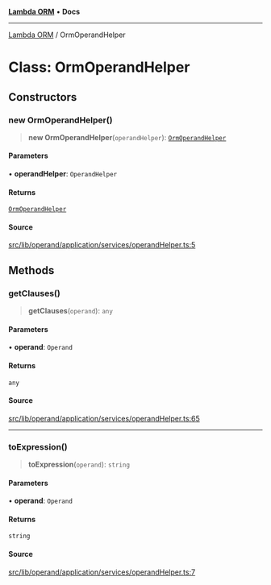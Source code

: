 [**Lambda ORM**](../README.md) • **Docs**

***

[Lambda ORM](../README.md) / OrmOperandHelper

# Class: OrmOperandHelper

## Constructors

### new OrmOperandHelper()

> **new OrmOperandHelper**(`operandHelper`): [`OrmOperandHelper`](OrmOperandHelper.md)

#### Parameters

• **operandHelper**: `OperandHelper`

#### Returns

[`OrmOperandHelper`](OrmOperandHelper.md)

#### Source

[src/lib/operand/application/services/operandHelper.ts:5](https://github.com/lambda-orm/lambdaorm/blob/5ec43dcfdfda08254bf7f6af2d1f42240f4abbbd/src/lib/operand/application/services/operandHelper.ts#L5)

## Methods

### getClauses()

> **getClauses**(`operand`): `any`

#### Parameters

• **operand**: `Operand`

#### Returns

`any`

#### Source

[src/lib/operand/application/services/operandHelper.ts:65](https://github.com/lambda-orm/lambdaorm/blob/5ec43dcfdfda08254bf7f6af2d1f42240f4abbbd/src/lib/operand/application/services/operandHelper.ts#L65)

***

### toExpression()

> **toExpression**(`operand`): `string`

#### Parameters

• **operand**: `Operand`

#### Returns

`string`

#### Source

[src/lib/operand/application/services/operandHelper.ts:7](https://github.com/lambda-orm/lambdaorm/blob/5ec43dcfdfda08254bf7f6af2d1f42240f4abbbd/src/lib/operand/application/services/operandHelper.ts#L7)
